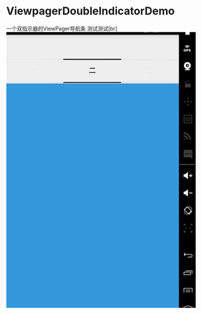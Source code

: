 # ViewpagerDoubleIndicatorDemo
一个双指示器的ViewPager导航条
测试测试[br]
 ![image](https://github.com/yaly99/ViewpagerDoubleIndicatorDemo/blob/master/gif/demo.gif)
